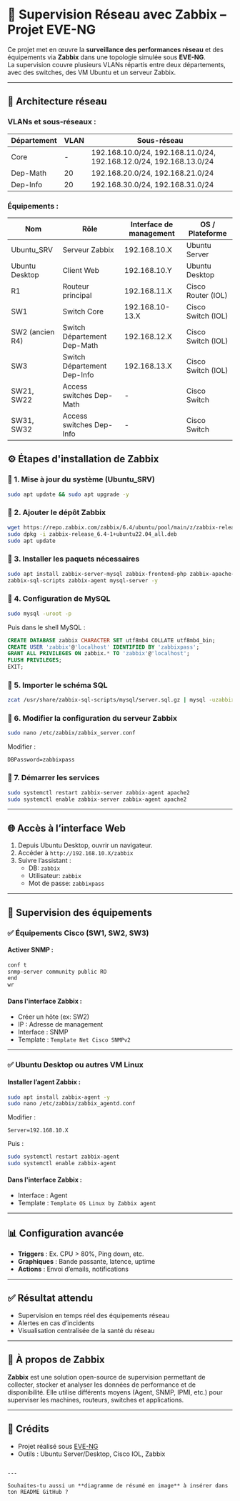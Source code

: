 
# 📡 Supervision Réseau avec Zabbix – Projet EVE-NG

Ce projet met en œuvre la **surveillance des performances réseau** et des équipements via **Zabbix** dans une topologie simulée sous **EVE-NG**.  
La supervision couvre plusieurs VLANs répartis entre deux départements, avec des switches, des VM Ubuntu et un serveur Zabbix.

---

## 🧱 Architecture réseau

### VLANs et sous-réseaux :
| Département | VLAN | Sous-réseau |
|------------|------|-------------|
| Core       | -    | 192.168.10.0/24, 192.168.11.0/24, 192.168.12.0/24, 192.168.13.0/24 |
| Dep-Math   | 20   | 192.168.20.0/24, 192.168.21.0/24 |
| Dep-Info   | 20   | 192.168.30.0/24, 192.168.31.0/24 |

### Équipements :
| Nom          | Rôle               | Interface de management | OS / Plateforme        |
|---------------|---------------------|--------------------------|-------------------------|
| Ubuntu_SRV    | Serveur Zabbix      | 192.168.10.X             | Ubuntu Server           |
| Ubuntu Desktop| Client Web          | 192.168.10.Y             | Ubuntu Desktop          |
| R1            | Routeur principal   | 192.168.11.X             | Cisco Router (IOL)      |
| SW1           | Switch Core         | 192.168.10-13.X          | Cisco Switch (IOL)      |
| SW2 (ancien R4)| Switch Département Dep-Math | 192.168.12.X     | Cisco Switch (IOL)      |
| SW3           | Switch Département Dep-Info | 192.168.13.X     | Cisco Switch (IOL)      |
| SW21, SW22    | Access switches Dep-Math | -                  | Cisco Switch            |
| SW31, SW32    | Access switches Dep-Info | -                  | Cisco Switch            |


## ⚙️ Étapes d'installation de Zabbix

### 🔹 1. Mise à jour du système (Ubuntu_SRV)
```bash
sudo apt update && sudo apt upgrade -y
```

### 🔹 2. Ajouter le dépôt Zabbix
```bash
wget https://repo.zabbix.com/zabbix/6.4/ubuntu/pool/main/z/zabbix-release/zabbix-release_6.4-1+ubuntu22.04_all.deb
sudo dpkg -i zabbix-release_6.4-1+ubuntu22.04_all.deb
sudo apt update
```

### 🔹 3. Installer les paquets nécessaires
```bash
sudo apt install zabbix-server-mysql zabbix-frontend-php zabbix-apache-conf \
zabbix-sql-scripts zabbix-agent mysql-server -y
```

### 🔹 4. Configuration de MySQL
```bash
sudo mysql -uroot -p
```
Puis dans le shell MySQL :
```sql
CREATE DATABASE zabbix CHARACTER SET utf8mb4 COLLATE utf8mb4_bin;
CREATE USER 'zabbix'@'localhost' IDENTIFIED BY 'zabbixpass';
GRANT ALL PRIVILEGES ON zabbix.* TO 'zabbix'@'localhost';
FLUSH PRIVILEGES;
EXIT;
```

### 🔹 5. Importer le schéma SQL
```bash
zcat /usr/share/zabbix-sql-scripts/mysql/server.sql.gz | mysql -uzabbix -pzabbixpass zabbix
```

### 🔹 6. Modifier la configuration du serveur Zabbix
```bash
sudo nano /etc/zabbix/zabbix_server.conf
```
Modifier :
```
DBPassword=zabbixpass
```

### 🔹 7. Démarrer les services
```bash
sudo systemctl restart zabbix-server zabbix-agent apache2
sudo systemctl enable zabbix-server zabbix-agent apache2
```

---

## 🌐 Accès à l’interface Web

1. Depuis Ubuntu Desktop, ouvrir un navigateur.
2. Accéder à `http://192.168.10.X/zabbix`
3. Suivre l’assistant :
   - DB: `zabbix`
   - Utilisateur: `zabbix`
   - Mot de passe: `zabbixpass`

---

## 📡 Supervision des équipements

### ✅ Équipements Cisco (SW1, SW2, SW3)

#### Activer SNMP :
```bash
conf t
snmp-server community public RO
end
wr
```

#### Dans l'interface Zabbix :
- Créer un hôte (ex: SW2)
- IP : Adresse de management
- Interface : SNMP
- Template : `Template Net Cisco SNMPv2`

---

### ✅ Ubuntu Desktop ou autres VM Linux

#### Installer l’agent Zabbix :
```bash
sudo apt install zabbix-agent -y
sudo nano /etc/zabbix/zabbix_agentd.conf
```
Modifier :
```
Server=192.168.10.X
```
Puis :
```bash
sudo systemctl restart zabbix-agent
sudo systemctl enable zabbix-agent
```

#### Dans l'interface Zabbix :
- Interface : Agent
- Template : `Template OS Linux by Zabbix agent`

---

## 📊 Configuration avancée

- **Triggers** : Ex. CPU > 80%, Ping down, etc.
- **Graphiques** : Bande passante, latence, uptime
- **Actions** : Envoi d’emails, notifications

---

## ✅ Résultat attendu

- Supervision en temps réel des équipements réseau
- Alertes en cas d’incidents
- Visualisation centralisée de la santé du réseau

---

## 🧠 À propos de Zabbix

**Zabbix** est une solution open-source de supervision permettant de collecter, stocker et analyser les données de performance et de disponibilité. Elle utilise différents moyens (Agent, SNMP, IPMI, etc.) pour superviser les machines, routeurs, switches et applications.

---

## 📂 Crédits

- Projet réalisé sous [EVE-NG](https://www.eve-ng.net/)
- Outils : Ubuntu Server/Desktop, Cisco IOL, Zabbix
```

---

Souhaites-tu aussi un **diagramme de résumé en image** à insérer dans ton README GitHub ?

